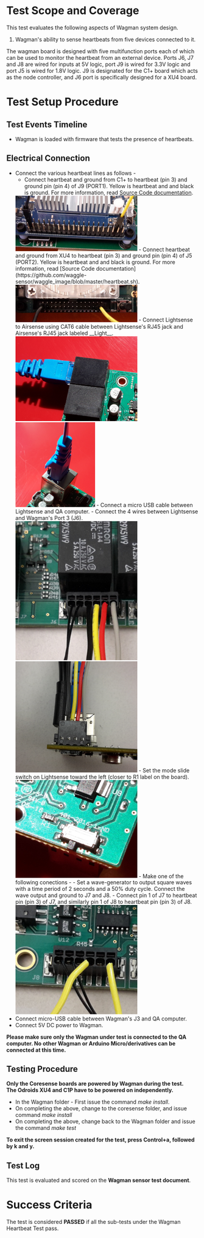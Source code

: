 # Test Scope and Coverage

This test evaluates the following aspects of Wagman system design. </br>
1.  Wagman's ability to sense heartbeats from five devices connected to it. </br>

The wagman board is designed with five multifunction ports each of which can
be used to monitor the heartbeat from an external device. Ports J6, J7 and J8
are wired for inputs at 5V logic, port J9 is wired for 3.3V logic and
port J5 is wired for 1.8V logic. J9 is designated for the C1+ board which acts
as the node controller, and J6 port is specifically designed for a XU4 board.
</br>


# Test Setup Procedure

## Test Events Timeline
* Wagman is loaded with firmware that tests the presence of heartbeats.

## Electrical Connection
*   Connect the various heartbeat lines as follows -
    -   Connect heartbeat and ground from C1+ to heartbeat (pin 3) and ground pin (pin 4) of J9 (PORT1). Yellow is heartbeat and
        and black is ground. For more information, read [Source Code documentation](https://github.com/waggle-sensor/waggle_image/blob/master/heartbeat.sh).</br>
    <img src="./resources/C1P_heartbeat.jpg" width="320">
    -   Connect heartbeat and ground from XU4 to heartbeat (pin 3) and ground pin (pin 4) of J5 (PORT2). Yellow is heartbeat and
        and black is ground. For more information, read [Source Code documentation](https://github.com/waggle-sensor/waggle_image/blob/master/heartbeat.sh).</br>
    <img src="./resources/XU4_HBT_PINS.jpg" width="320">
    -   Connect Lightsense to Airsense using CAT6 cable between Lightsense's RJ45 jack and Airsense's RJ45 jack
        labeled __Light__.  </br>
    <img src="./resources/RJ45AirtoLight.jpg" width="320"><img src="./resources/RJ45_Light.jpg" width="209">
    -   Connect a micro USB cable between Lightsense and QA computer.
    -   Connect the 4 wires between Lightsense and Wagman's Port 3 (J6). </br>
    <img src="./resources/Wagman_LightSense.jpg" width="320"><img src="./resources/Light_sense_Wagman_connection.jpg" width="320">
    -   Set the mode slide switch on Lightsense toward the left (closer to R1 label on the board).</br>
    <img src="./resources/PowerSlideSwitchLight.jpg" width="320">
    -   Make one of the following conections -
        -   Set a wave-generator to output square waves with a time period of 2 seconds and a 50%
            duty cycle. Connect the wave output and ground to J7 and J8.
        -   Connect pin 1 of J7 to heartbeat pin (pin 3) of J7, and similarly pin 1 of J8 to heartbeat pin (pin 3) of J8.</br>
        <img src="./resources/Short_PIN3_PIN1.jpg" width="320">
*   Connect micro-USB cable between Wagman's J3 and QA computer.
*   Connect 5V DC power to Wagman.

__Please make sure only the Wagman under test is connected to the QA computer. No other Wagman or Arduino Micro/derivatives can be connected at this time.__

## Testing Procedure
__Only the Coresense boards are powered by Wagman during the test.__</br>
__The Odroids XU4 and C1P have to be powered on independently.__</br>

*  In the Wagman folder - First issue the command *make install*.
*  On completing the above, change to the coresense folder, and issue command *make install*
*  On completing the above, change back to the Wagman folder and issue the command *make test*

__To exit the screen session created for the test, press Control+a, followed by k and y.__

## Test Log
This test is evaluated and scored on the __Wagman sensor test document__.

# Success Criteria
The test is considered __PASSED__ if all the sub-tests under the Wagman Heartbeat Test pass.

